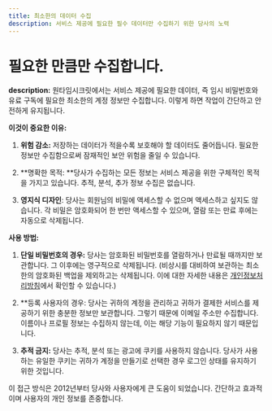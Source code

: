 ```yaml
---
title: 최소한의 데이터 수집
description: 서비스 제공에 필요한 필수 데이터만 수집하기 위한 당사의 노력
---
```


# 필요한 만큼만 수집합니다.

**description:** 원타임시크릿에서는 서비스 제공에 필요한 데이터, 즉 임시 비밀번호와 유료 구독에 필요한 최소한의 계정 정보만 수집합니다. 이렇게 하면 작업이 간단하고 안전하게 유지됩니다.

**이것이 중요한 이유:**

1. **위험 감소:** 저장하는 데이터가 적을수록 보호해야 할 데이터도 줄어듭니다. 필요한 정보만 수집함으로써 잠재적인 보안 위험을 줄일 수 있습니다.

2. **명확한 목적: **당사가 수집하는 모든 정보는 서비스 제공을 위한 구체적인 목적을 가지고 있습니다. 추적, 분석, 추가 정보 수집은 없습니다.

3. **영지식 디자인**: 당사는 회원님의 비밀에 액세스할 수 없으며 액세스하고 싶지도 않습니다. 각 비밀은 암호화되어 한 번만 액세스할 수 있으며, 열람 또는 만료 후에는 자동으로 삭제됩니다.

**사용 방법:**

1. **단일 비밀번호의 경우:** 당사는 암호화된 비밀번호를 열람하거나 만료될 때까지만 보관합니다. 그 이후에는 영구적으로 삭제됩니다. (비상시를 대비하여 보관하는 최소한의 암호화된 백업을 제외하고는 삭제됩니다. 이에 대한 자세한 내용은 [개인정보처리방침](https://onetimesecret.com/info/privacy)에서 확인할 수 있습니다.)

2. **등록 사용자의 경우: 당사는 귀하의 계정을 관리하고 귀하가 결제한 서비스를 제공하기 위한 충분한 정보만 보관합니다. 그렇기 때문에 이메일 주소만 수집합니다. 이름이나 프로필 정보는 수집하지 않는데, 이는 해당 기능이 필요하지 않기 때문입니다.

3. **추적 금지:** 당사는 추적, 분석 또는 광고에 쿠키를 사용하지 않습니다. 당사가 사용하는 유일한 쿠키는 귀하가 계정을 만들기로 선택한 경우 로그인 상태를 유지하기 위한 것입니다.

이 접근 방식은 2012년부터 당사와 사용자에게 큰 도움이 되었습니다. 간단하고 효과적이며 사용자의 개인 정보를 존중합니다.
